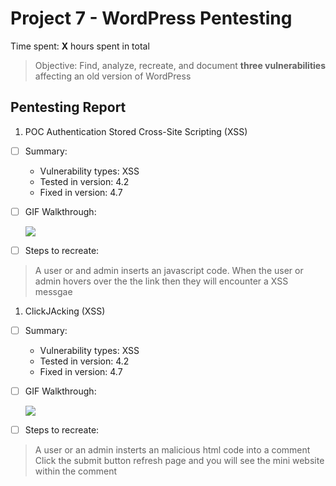 # Project 7 - WordPress Pentesting

Time spent: **X** hours spent in total

> Objective: Find, analyze, recreate, and document **three vulnerabilities** affecting an old version of WordPress

## Pentesting Report

1. POC Authentication Stored Cross-Site Scripting (XSS)

- [ ] Summary: 
    - Vulnerability types: XSS
    - Tested in version: 4.2
    - Fixed in version:  4.7
- [ ] GIF Walkthrough: 
    
    
    ![](https://media.giphy.com/media/1BeG0ImJSqnIEOqv8r/giphy.gif)

- [ ] Steps to recreate: 
> A user or and admin inserts an javascript code. 
> When the user or admin hovers over the the link then they will encounter a XSS messgae

1. ClickJAcking (XSS)

- [ ] Summary: 
    - Vulnerability types: XSS
    - Tested in version: 4.2
    - Fixed in version:  4.7
- [ ] GIF Walkthrough:

    ![](https://media.giphy.com/media/7JEtlSnVUxW1SaFwlc/giphy.gif)
    
- [ ] Steps to recreate: 
> A user or an admin insterts an malicious html code into a comment
> Click the submit button
> refresh page and you will see the mini website within the comment
